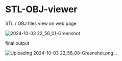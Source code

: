 # STL-OBJ-viewer
STL / OBJ files view on web page

![2024-10-03 22_56_01-Greenshot](https://github.com/user-attachments/assets/2ff71f7d-d367-47f3-a324-9eb1e96a54b5)

final output

![Uploading 2024-10-03 22_56_08-Greenshot.png…]()
